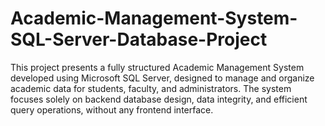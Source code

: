# Academic-Management-System-SQL-Server-Database-Project
This project presents a fully structured Academic Management System developed using Microsoft SQL Server, designed to manage and organize academic data for students, faculty, and administrators. The system focuses solely on backend database design, data integrity, and efficient query operations, without any frontend interface.
